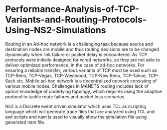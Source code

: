# Performance-Analysis-of-TCP-Variants-and-Routing-Protocols-Using-NS2-Simulations
Routing in an Ad-hoc network is a challenging task because source and destination nodes are mobile and thus routing decisions are to be changed dynamically when link failure or packet delay is encountered. As TCP protocols were initially designed for wired networks, so they are not able to deliver optimized performance, in the case of ad-hoc networks. For ensuring a reliable transfer, various variants of TCP must be used such as TCP-Reno, TCP-Vegas, TCP-Westwood, TCP-New Reno, TCP-Tahoe, TCP-Sack etc. Mobile ad-hoc network is a decentralized network consisting of various mobile nodes. Challenges in MANETS routing includes lack of apriori knowledge of underlying topology, which requires using the adaptive protocol to tackle route failures and packet loss scenarios.

Ns2 is a Discrete event driven simulator which uses TCL as scripting language which will generate trace files that are analyzed using TCL and awt scripts and nam is used to visually show the simulation file using generated nam file.
